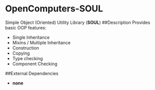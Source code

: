 # OpenComputers-SOUL
Simple Object (Oriented) Utility Library (**SOUL**)
##Description
Provides basic OOP features:
  - Single Inheritance
  - Mixins / Multiple Inheritance
  - Construction
  - Copying
  - Type checking
  - Component Checking

##External Dependencies
  - **none**

